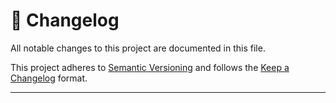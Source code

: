 # 📑 Changelog

All notable changes to this project are documented in this file.

This project adheres to [Semantic Versioning](https://semver.org/)
and follows the [Keep a Changelog](https://keepachangelog.com/en/1.0.0/) format.

---
